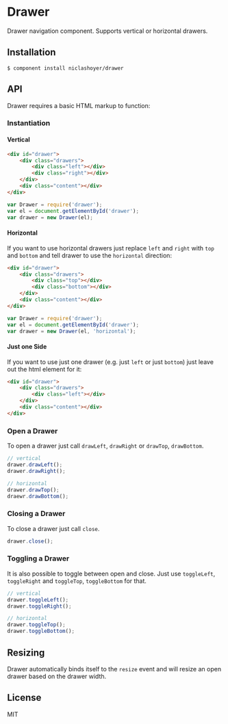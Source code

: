 
# Drawer

Drawer navigation component. Supports vertical or horizontal drawers.

## Installation

    $ component install niclashoyer/drawer

## API

Drawer requires a basic HTML markup to function:

### Instantiation

#### Vertical

```html
<div id="drawer">
	<div class="drawers">
		<div class="left"></div>
		<div class="right"></div>
	</div>
	<div class="content"></div>
</div>
```

```javascript
var Drawer = require('drawer');
var el = document.getElementById('drawer');
var drawer = new Drawer(el);
```

#### Horizontal

If you want to use horizontal drawers just replace `left` and `right` with
`top` and `bottom` and tell drawer to use the `horizontal` direction:

```html
<div id="drawer">
	<div class="drawers">
		<div class="top"></div>
		<div class="bottom"></div>
	</div>
	<div class="content"></div>
</div>
```

```javascript
var Drawer = require('drawer');
var el = document.getElementById('drawer');
var drawer = new Drawer(el, 'horizontal');
```

#### Just one Side

If you want to use just one drawer (e.g. just `left` or just `bottom`) just
leave out the html element for it:

```html
<div id="drawer">
	<div class="drawers">
		<div class="left"></div>
	</div>
	<div class="content"></div>
</div>
```

### Open a Drawer

To open a drawer just call `drawLeft`, `drawRight` or `drawTop`, `drawBottom`.

```javascript
// vertical
drawer.drawLeft();
drawer.drawRight();

// horizontal
drawer.drawTop();
draewr.drawBottom();
```

### Closing a Drawer

To close a drawer just call `close`.

```javascript
drawer.close();
```

### Toggling a Drawer

It is also possible to toggle between open and close. Just use `toggleLeft`,
`toggleRight` and `toggleTop`, `toggleBottom` for that.

```javascript
// vertical
drawer.toggleLeft();
drawer.toggleRight();

// horizontal
drawer.toggleTop();
drawer.toggleBottom();
```

## Resizing

Drawer automatically binds itself to the `resize` event and will resize an
open drawer based on the drawer width.

## License

MIT
